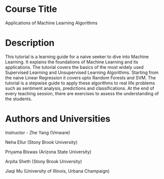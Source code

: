 Course Title
=============
Applications of Machine Learning Algorithms

Description
===========
This tutorial is a learning guide for a naive seeker to dive into Machine Learning. It explains the foundations of Machine Learning and its applications. The tutorial covers the basics of the most widely used Supervised Learning and Unsupervised Learning Algorithms. Starting from the naive Linear Regression it covers upto Random Forests and SVM. The tutorial is a stepwise guide to apply these algorithms to real life problems such as sentiment analysis, predictions and classifications.
At the end of every teaching session, there are exercises to assess the understanding of the students. 


Authors and Universities
========================
Instructor - Zhe Yang (Vmware)

Neha Ellur (Stony Brook University)

Priyama Biswas (Arizona State University)

Arpita Sheth (Stony Brook University)

Jiaqi Mu (University of Illinois, Urbana Champaign)
